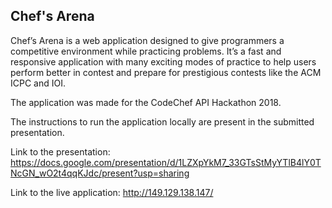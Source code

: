 ## Chef's Arena

Chef’s Arena is a web application designed to give programmers a competitive environment while practicing problems. It’s a fast and responsive application with many exciting modes of practice to help users perform better in contest and prepare for prestigious contests like the ACM ICPC and IOI.

The application was made for the CodeChef API Hackathon 2018.

The instructions to run the application locally are present in the submitted presentation.

Link to the presentation: https://docs.google.com/presentation/d/1LZXpYkM7_33GTsStMyYTlB4lY0TNcGN_wO2t4qqKJdc/present?usp=sharing

Link to the live application: http://149.129.138.147/
